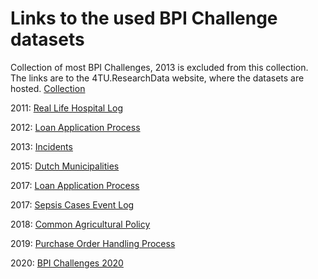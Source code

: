 # Links to the used BPI Challenge datasets

Collection of most BPI Challenges, 2013 is excluded from this collection. The links are to the 4TU.ResearchData website, where the datasets are hosted.
[Collection](https://data.4tu.nl/authors/acf80d21-bb77-4762-a219-2110947904b1)

2011: [Real Life Hospital Log](https://data.4tu.nl/articles/_/12716513/1)

2012: [Loan Application Process](https://data.4tu.nl/articles/_/12689204/1)

2013: [Incidents](https://data.4tu.nl/collections/_/5065448/1)

2015: [Dutch Municipalities](https://data.4tu.nl/collections/_/5065424/1)

2017: [Loan Application Process](https://data.4tu.nl/articles/_/12696884/1)

2017: [Sepsis Cases Event Log](https://data.4tu.nl/articles/_/12707639/1)

2018: [Common Agricultural Policy](https://data.4tu.nl/articles/_/12688355/1)

2019: [Purchase Order Handling Process](https://data.4tu.nl/articles/_/12715853/1)

2020: [BPI Challenges 2020](https://data.4tu.nl/collections/_/5065541/1)